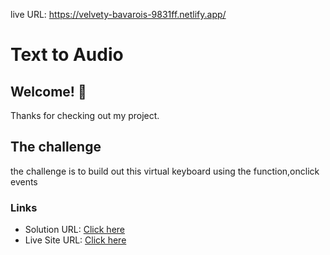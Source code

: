 live URL: https://velvety-bavarois-9831ff.netlify.app/
# Text to Audio

## Welcome! 👋

Thanks for checking out my project.

## The challenge

the challenge is to build out this virtual keyboard using the function,onclick events

### Links

- Solution URL: [Click here](https://github.com/Vinoth30457/virtual-keybord.git)
- Live Site URL: [Click here](https://velvety-bavarois-9831ff.netlify.app/)